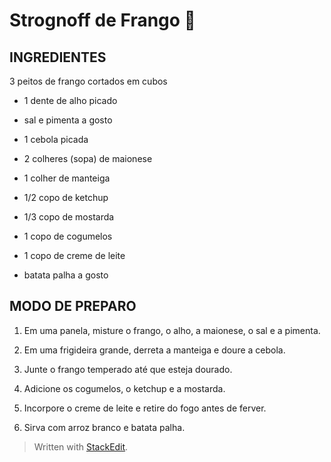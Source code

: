 ﻿# Strognoff de Frango :chicken:

## INGREDIENTES

   3  peitos de frango cortados em cubos
    
-   1 dente de alho picado
    
-   sal e pimenta a gosto
    
-   1 cebola picada
    
-   2 colheres (sopa) de maionese
    
-   1 colher de manteiga
    
-   1/2  copo de ketchup
    
-   1/3 copo de mostarda
    
-   1 copo de cogumelos
    
-   1 copo de creme de leite
    
-   batata palha a gosto

## MODO DE PREPARO

1.  Em uma panela, misture o frango, o alho, a maionese, o sal e a pimenta.
    
2.  Em uma frigideira grande, derreta a manteiga e doure a cebola.
    
3.  Junte o frango temperado até que esteja dourado.
    
4.  Adicione os cogumelos, o ketchup e a mostarda.
    
5.  Incorpore  o creme de leite e retire do fogo antes de ferver.
    
6.  Sirva com arroz branco e batata palha.
> Written with [StackEdit](https://stackedit.io/).
